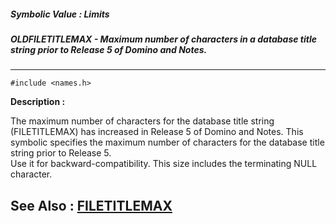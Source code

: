 ##### Symbolic Value : Limits
##### OLDFILETITLEMAX - Maximum number of characters in a database title string prior to Release 5 of Domino and Notes.
---
```
#include <names.h>
```
**Description :**

The maximum number of characters for the database title string (FILETITLEMAX) 
has increased in Release 5 of Domino and Notes.  This symbolic specifies the 
maximum number of characters for the database title string prior to Release 5.  
Use it for backward-compatibility.  This size includes the terminating NULL 
character.

**See Also :**
[FILETITLEMAX](/domino-c-api-docs/reference/Symb/FILETITLEMAX)
---

